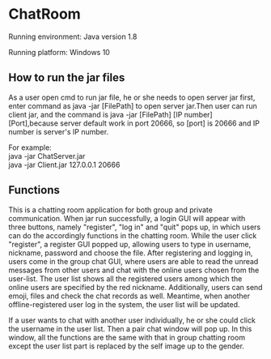 # ChatRoom
Running environment: Java version 1.8

Running platform: Windows 10

## How to run the jar files
As a user open cmd to run jar file, he or she needs to open server jar first, enter command as java -jar [FilePath] to open server jar.Then user can run client jar, and the command is java -jar [FilePath] [IP number] [Port],because server default work in port 20666, so [port] is 20666 and IP number is server's IP number.

For example: <br/>
java -jar ChatServer.jar<br/>
java -jar Client.jar 127.0.0.1 20666

## Functions
This is a chatting room application for both group and private communication. When jar run successfully, a login GUI will appear with three buttons, namely "register", "log in" and "quit" pops up, in which users can do the accordingly functions in the chatting room. While the user click "register", a register GUI popped up, allowing users to type in username, nickname, password and choose the file. After registering and logging in, users come in the group chat GUI, where users are able to read the unread messages from other users and chat with the online users chosen from the user-list. The user list shows all the registered users among which the online users are specified by the red nickname. Additionally, users can send emoji, files and check the chat records as well. Meantime, when another offline-registered user log in the system, the user list will be updated.

If a user wants to chat with another user individually, he or she could click the username in the user list. Then a pair chat window will pop up. In this window, all the functions are the same with that in group chatting room except the user list part is replaced by the self image up to the gender.
